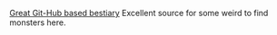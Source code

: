 [Great Git-Hub based bestiary](https://dr-eigenvalue.github.io/bestiary/) Excellent source for some weird to find monsters here. 